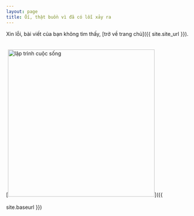 ```yaml
---
layout: page
title: Ối, thật buồn vì đã có lỗi xảy ra
---
```


Xin lỗi, bài viết của bạn không tìm thấy, [trở về trang chủ]({{ site.site_url }}).

[<img src="{{ site.baseurl }}/images/404.jpg" alt="lập trình cuộc sống" style="width: 400px; margin: 20px auto;"/>]({{ site.baseurl }})
